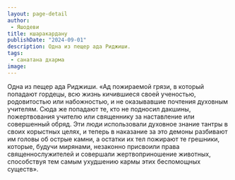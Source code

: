 ```yaml
---
layout: page-detail
author:
 - Яшодеви
title: кшаракардану
publishDate: "2024-09-01"
description: Одна из пещер ада Риджиши.
tags:
 - санатана дхарма
image: 
---
```


Одна из пещер ада Риджиши.
 «Ад пожираемой грязи, в который попадают гордецы, всю жизнь кичившиеся своей ученостью, родовитостью или набожностью, и не оказывавшие почтения духовным учителям. Сюда же попадают те, кто не подносил дакшины, пожертвования учителю или священнику за наставление или совершенный обряд. Эти люди использовали духовное знание тантры в своих корыстных целях, и теперь в наказание за это демоны разбивают им головы об острые камни, а остатки их тел пожирают те грешники, которые, будучи мирянами, незаконно присвоили права священнослужителей и совершали жертвоприношение животных, способствуя тем самым ухудшению кармы этих беспомощных существ».&nbsp;

